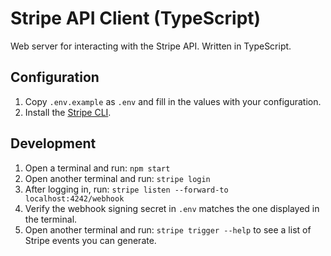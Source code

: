 # Stripe API Client (TypeScript)

Web server for interacting with the Stripe API. Written in TypeScript.

## Configuration

1. Copy `.env.example` as `.env` and fill in the values with your configuration.
2. Install the [Stripe CLI](https://stripe.com/docs/stripe-cli).

## Development

1. Open a terminal and run: `npm start`
2. Open another terminal and run: `stripe login`
3. After logging in, run: `stripe listen --forward-to localhost:4242/webhook`
4. Verify the webhook signing secret in `.env` matches the one displayed in the terminal.
5. Open another terminal and run: `stripe trigger --help` to see a list of
   Stripe events you can generate.
